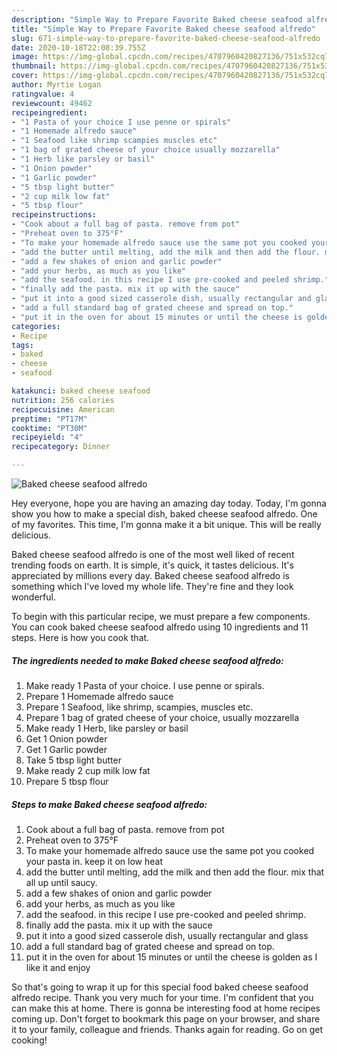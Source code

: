 ```yaml
---
description: "Simple Way to Prepare Favorite Baked cheese seafood alfredo"
title: "Simple Way to Prepare Favorite Baked cheese seafood alfredo"
slug: 671-simple-way-to-prepare-favorite-baked-cheese-seafood-alfredo
date: 2020-10-18T22:08:39.755Z
image: https://img-global.cpcdn.com/recipes/4707960420827136/751x532cq70/baked-cheese-seafood-alfredo-recipe-main-photo.jpg
thumbnail: https://img-global.cpcdn.com/recipes/4707960420827136/751x532cq70/baked-cheese-seafood-alfredo-recipe-main-photo.jpg
cover: https://img-global.cpcdn.com/recipes/4707960420827136/751x532cq70/baked-cheese-seafood-alfredo-recipe-main-photo.jpg
author: Myrtie Logan
ratingvalue: 4
reviewcount: 49462
recipeingredient:
- "1 Pasta of your choice I use penne or spirals"
- "1 Homemade alfredo sauce"
- "1 Seafood like shrimp scampies muscles etc"
- "1 bag of grated cheese of your choice usually mozzarella"
- "1 Herb like parsley or basil"
- "1 Onion powder"
- "1 Garlic powder"
- "5 tbsp light butter"
- "2 cup milk low fat"
- "5 tbsp flour"
recipeinstructions:
- "Cook about a full bag of pasta. remove from pot"
- "Preheat oven to 375°F"
- "To make your homemade alfredo sauce use the same pot you cooked your pasta in. keep it on low heat"
- "add the butter until melting, add the milk and then add the flour. mix that all up until saucy."
- "add a few shakes of onion and garlic powder"
- "add your herbs, as much as you like"
- "add the seafood. in this recipe I use pre-cooked and peeled shrimp."
- "finally add the pasta. mix it up with the sauce"
- "put it into a good sized casserole dish, usually rectangular and glass"
- "add a full standard bag of grated cheese and spread on top."
- "put it in the oven for about 15 minutes or until the cheese is golden as I like it and enjoy"
categories:
- Recipe
tags:
- baked
- cheese
- seafood

katakunci: baked cheese seafood 
nutrition: 256 calories
recipecuisine: American
preptime: "PT17M"
cooktime: "PT30M"
recipeyield: "4"
recipecategory: Dinner

---
```



![Baked cheese seafood alfredo](https://img-global.cpcdn.com/recipes/4707960420827136/751x532cq70/baked-cheese-seafood-alfredo-recipe-main-photo.jpg)

Hey everyone, hope you are having an amazing day today. Today, I'm gonna show you how to make a special dish, baked cheese seafood alfredo. One of my favorites. This time, I'm gonna make it a bit unique. This will be really delicious.

Baked cheese seafood alfredo is one of the most well liked of recent trending foods on earth. It is simple, it's quick, it tastes delicious. It's appreciated by millions every day. Baked cheese seafood alfredo is something which I've loved my whole life. They're fine and they look wonderful.




To begin with this particular recipe, we must prepare a few components. You can cook baked cheese seafood alfredo using 10 ingredients and 11 steps. Here is how you cook that.

<!--inarticleads1-->

##### The ingredients needed to make Baked cheese seafood alfredo:

1. Make ready 1 Pasta of your choice. I use penne or spirals.
1. Prepare 1 Homemade alfredo sauce
1. Prepare 1 Seafood, like shrimp, scampies, muscles etc.
1. Prepare 1 bag of grated cheese of your choice, usually mozzarella
1. Make ready 1 Herb, like parsley or basil
1. Get 1 Onion powder
1. Get 1 Garlic powder
1. Take 5 tbsp light butter
1. Make ready 2 cup milk low fat
1. Prepare 5 tbsp flour




<!--inarticleads2-->

##### Steps to make Baked cheese seafood alfredo:

1. Cook about a full bag of pasta. remove from pot
1. Preheat oven to 375°F
1. To make your homemade alfredo sauce use the same pot you cooked your pasta in. keep it on low heat
1. add the butter until melting, add the milk and then add the flour. mix that all up until saucy.
1. add a few shakes of onion and garlic powder
1. add your herbs, as much as you like
1. add the seafood. in this recipe I use pre-cooked and peeled shrimp.
1. finally add the pasta. mix it up with the sauce
1. put it into a good sized casserole dish, usually rectangular and glass
1. add a full standard bag of grated cheese and spread on top.
1. put it in the oven for about 15 minutes or until the cheese is golden as I like it and enjoy




So that's going to wrap it up for this special food baked cheese seafood alfredo recipe. Thank you very much for your time. I'm confident that you can make this at home. There is gonna be interesting food at home recipes coming up. Don't forget to bookmark this page on your browser, and share it to your family, colleague and friends. Thanks again for reading. Go on get cooking!
